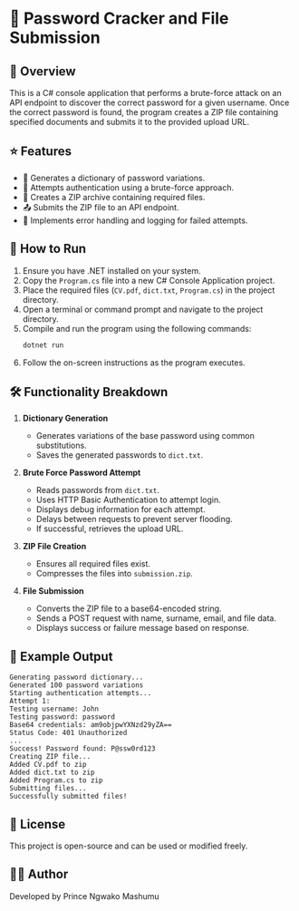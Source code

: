 # 🔐 Password Cracker and File Submission

## 📝 Overview
This is a C# console application that performs a brute-force attack on an API endpoint to discover the correct password for a given username. Once the correct password is found, the program creates a ZIP file containing specified documents and submits it to the provided upload URL.

## ⭐ Features
- 🔑 Generates a dictionary of password variations.
- 🚀 Attempts authentication using a brute-force approach.
- 📂 Creates a ZIP archive containing required files.
- 📤 Submits the ZIP file to an API endpoint.
- 🔄 Implements error handling and logging for failed attempts.

## 🚀 How to Run
1. Ensure you have .NET installed on your system.
2. Copy the `Program.cs` file into a new C# Console Application project.
3. Place the required files (`CV.pdf`, `dict.txt`, `Program.cs`) in the project directory.
4. Open a terminal or command prompt and navigate to the project directory.
5. Compile and run the program using the following commands:
   ```sh
   dotnet run
   ```
6. Follow the on-screen instructions as the program executes.

## 🛠 Functionality Breakdown
1. **Dictionary Generation**
   - Generates variations of the base password using common substitutions.
   - Saves the generated passwords to `dict.txt`.

2. **Brute Force Password Attempt**
   - Reads passwords from `dict.txt`.
   - Uses HTTP Basic Authentication to attempt login.
   - Displays debug information for each attempt.
   - Delays between requests to prevent server flooding.
   - If successful, retrieves the upload URL.

3. **ZIP File Creation**
   - Ensures all required files exist.
   - Compresses the files into `submission.zip`.

4. **File Submission**
   - Converts the ZIP file to a base64-encoded string.
   - Sends a POST request with name, surname, email, and file data.
   - Displays success or failure message based on response.

## 📌 Example Output
```
Generating password dictionary...
Generated 100 password variations
Starting authentication attempts...
Attempt 1:
Testing username: John
Testing password: password
Base64 credentials: am9objpwYXNzd29yZA==
Status Code: 401 Unauthorized
...
Success! Password found: P@ssw0rd123
Creating ZIP file...
Added CV.pdf to zip
Added dict.txt to zip
Added Program.cs to zip
Submitting files...
Successfully submitted files!
```

## 📜 License
This project is open-source and can be used or modified freely.

## 👨‍💻 Author
Developed by Prince Ngwako Mashumu

